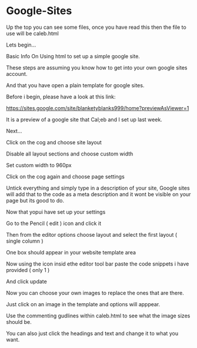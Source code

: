 Google-Sites
============

Up the top you can see some files, once you have read this then the file to use will be caleb.html

Lets begin...

Basic Info On Using html to set up a simple google site.

These steps are assuming you know how to get into your own google sites account.

And that you have open a plain template for google sites.

Before i begin, please have a look at this link:

https://sites.google.com/site/blanketyblanks999/home?previewAsViewer=1

It is a preview of a google site that Cal;eb and I set up last week.

Next...

Click on the cog and choose site layout

Disable all layout sections and choose custom width 

Set custom width to 960px

Click on the cog again and choose page settings

Untick everything and simply type in a description of your site,
Google sites will add that to the code as a meta description and it wont be visible on your page but its good to do.

Now that yopui have set up your settings

Go to the Pencil ( edit ) icon and click it

Then from the editor options choose layout and select the first layout ( single column )

One box should appear in your website template area

Now using the <HTML> icon insid ethe editor tool bar paste the code snippets i have provided ( only 1 )

And click update

Now you can choose your own images to replace the ones that are there.

Just click on an image in the template and options will apppear.

Use the commenting gudlines within caleb.html to see what the image sizes should be.

You can also just click the headings and text and change it to what you want.





